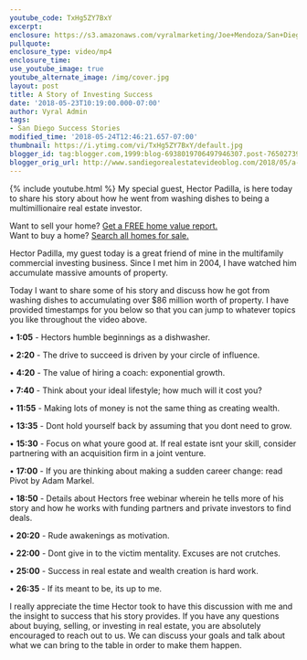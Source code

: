 ```yaml
---
youtube_code: TxHg5ZY7BxY
excerpt:
enclosure: https://s3.amazonaws.com/vyralmarketing/Joe+Mendoza/San+Diego+Real+Estate-+A+Story+of+Investing+Success.mp4
pullquote:
enclosure_type: video/mp4
enclosure_time:
use_youtube_image: true
youtube_alternate_image: /img/cover.jpg
layout: post
title: A Story of Investing Success
date: '2018-05-23T10:19:00.000-07:00'
author: Vyral Admin
tags:
- San Diego Success Stories
modified_time: '2018-05-24T12:46:21.657-07:00'
thumbnail: https://i.ytimg.com/vi/TxHg5ZY7BxY/default.jpg
blogger_id: tag:blogger.com,1999:blog-6938019706497946307.post-7650273972970198494
blogger_orig_url: http://www.sandiegorealestatevideoblog.com/2018/05/a-story-of-investing-success.html
---
```

{% include youtube.html %}
My special guest, Hector Padilla, is here today to share his story about how he went from washing dishes to being a multimillionaire real estate investor.

<div class="post-cta">
Want to sell your home? <a href="http://joemendoza.com/" target="_blank">Get a FREE home value report.</a><br>
Want to buy a home? <a href="https://www.homesnap.com/Joe-Mendoza" target="_blank">Search all homes for sale.</a>
</div>

Hector Padilla, my guest today is a great friend of mine in the multifamily commercial investing business. Since I met him in 2004, I have watched him accumulate massive amounts of property.

Today I want to share some of his story and discuss how he got from washing dishes to accumulating over $86 million worth of property. I have provided timestamps for you below so that you can jump to whatever topics you like throughout the video above.

• **1:05** - Hectors humble beginnings as a dishwasher.

• **2:20** - The drive to succeed is driven by your circle of influence.

• **4:20** - The value of hiring a coach: exponential growth.

• **7:40** - Think about your ideal lifestyle; how much will it cost you?

• **11:55** - Making lots of money is not the same thing as creating wealth.

• **13:35** - Dont hold yourself back by assuming that you dont need to grow.

• **15:30** - Focus on what youre good at. If real estate isnt your skill, consider partnering with an acquisition firm in a joint venture.

• **17:00** - If you are thinking about making a sudden career change: read Pivot by Adam Markel.

• **18:50** - Details about Hectors free webinar wherein he tells more of his story and how he works with funding partners and private investors to find deals.

• **20:20** - Rude awakenings as motivation.

• **22:00** - Dont give in to the victim mentality. Excuses are not crutches.

• **25:00** - Success in real estate and wealth creation is hard work.

• **26:35** -  If its meant to be, its up to me.


I really appreciate the time Hector took to have this discussion with me and the insight to success that his story provides. If you have any questions about buying, selling, or investing in real estate, you are absolutely encouraged to reach out to us. We can discuss your goals and talk about what we can bring to the table in order to make them happen.
